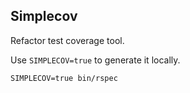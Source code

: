 ## Simplecov

Refactor test coverage tool.

Use `SIMPLECOV=true` to generate it locally.

`SIMPLECOV=true bin/rspec`


